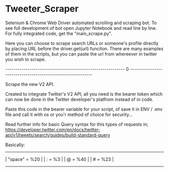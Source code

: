 # Tweeter_Scraper

Selenium & Chrome Web Driver automated scrolling and scraping bot.
To see full development of bot open Jupyter Notebook and read line by line. 
For fully integrated code, get the "main_scrape.py".

Here you can choose to scrape search URLs or someone's profile directly by placing URL before the driver.get(url) funciton.
There are many examples of them in the scripts, but you can paste the url from whereever in twitter you wish to scrape.


-----------------------------------------------------------  0  -----------------------------------------------------------


Scrape the new V2 API.

Created to integrate Twitter's V2 API, all you need is the bearer token which can now be done in the Twitter developer's platfrom instead of in code.

Paste this code in the bearer variable for your script, of save it in ENV / .env file and call it with os or you'r method of choice for security...

Read further info for basic Query syntax for this types of requests in; https://developer.twitter.com/en/docs/twitter-api/v1/tweets/search/guides/build-standard-query

Basically: 
 _________________
|  "space" = %20  |
| : = %3          |
|  @ = %40        |
|  # = %23        |
 _________________
 
